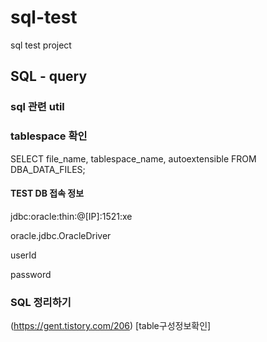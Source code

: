 # sql-test
sql test project

## SQL - query 

### sql 관련 util



### tablespace  확인

SELECT file_name, tablespace_name, autoextensible FROM DBA_DATA_FILES;


#### TEST DB  접속 정보

jdbc:oracle:thin:@[IP]:1521:xe

oracle.jdbc.OracleDriver

userId

password


### SQL 정리하기

(https://gent.tistory.com/206) [table구성정보확인]
